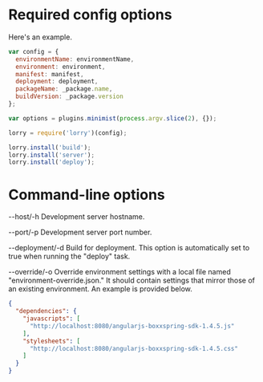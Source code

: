 # Required config options

Here's an example.

```js
var config = {
  environmentName: environmentName,
  environment: environment,
  manifest: manifest,
  deployment: deployment,
  packageName: _package.name,
  buildVersion: _package.version
};

var options = plugins.minimist(process.argv.slice(2), {});

lorry = require('lorry')(config);

lorry.install('build');
lorry.install('server');
lorry.install('deploy');
```


# Command-line options

--host/-h
Development server hostname.

--port/-p
Development server port number.

--deployment/-d
Build for deployment. This option is automatically set to true when running the "deploy" task.

--override/-o
Override environment settings with a local file named "environment-override.json." It should contain settings that mirror those of an existing environment. An example is provided below.

``` json
{
  "dependencies": {
    "javascripts": [
      "http://localhost:8080/angularjs-boxxspring-sdk-1.4.5.js"
    ],
    "stylesheets": [
      "http://localhost:8080/angularjs-boxxspring-sdk-1.4.5.css"
    ]
  }
}

```
